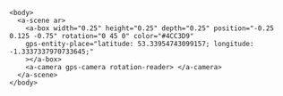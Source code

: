 <html>
    <script src="https://aframe.io/releases/1.0.4/aframe.min.js"></script>
    <script src="https://unpkg.com/aframe-look-at-component@0.8.0/dist/aframe-look-at-component.min.js"></script>
    <script src="https://raw.githack.com/AR-js-org/AR.js/master/aframe/build/aframe-ar-nft.js"></script>

	<body>
	  <a-scene ar>
		<a-box width="0.25" height="0.25" depth="0.25" position="-0.25 0.125 -0.75" rotation="0 45 0" color="#4CC3D9"
		gps-entity-place="latitude: 53.33954743099157; longitude: -1.3337337970733645;"
		></a-box>
		<a-camera gps-camera rotation-reader> </a-camera>
	  </a-scene>
	</body>
</html>